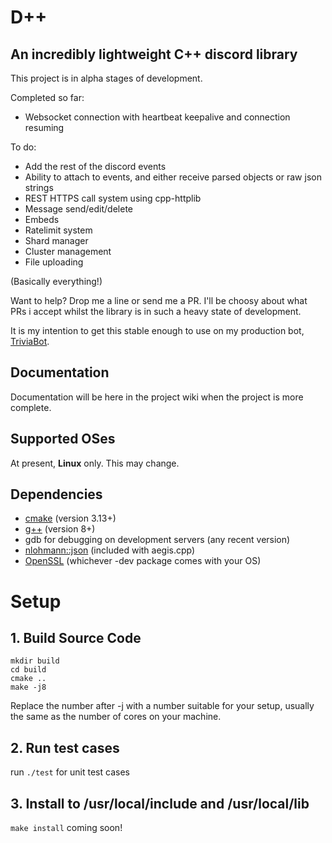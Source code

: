 # D++
## An incredibly lightweight C++ discord library

This project is in alpha stages of development.

Completed so far:

* Websocket connection with heartbeat keepalive and connection resuming

To do:

* Add the rest of the discord events
* Ability to attach to events, and either receive parsed objects or raw json strings
* REST HTTPS call system using cpp-httplib
* Message send/edit/delete
* Embeds
* Ratelimit system
* Shard manager
* Cluster management
* File uploading

(Basically everything!)

Want to help? Drop me a line or send me a PR. I'll be choosy about what PRs i accept whilst the library is in such a heavy state of development.

It is my intention to get this stable enough to use on my production bot, [TriviaBot](https://github.com/brainboxdotcc/triviabot).

## Documentation

Documentation will be here in the project wiki when the project is more complete.

## Supported OSes

At present, **Linux** only. This may change.

## Dependencies

* [cmake](https://cmake.org/) (version 3.13+)
* [g++](https://gcc.gnu.org) (version 8+)
* gdb for debugging on development servers (any recent version)
* [nlohmann::json](https://github.com/nlohmann/json) (included with aegis.cpp)
* [OpenSSL](https://openssl.org/) (whichever -dev package comes with your OS)

# Setup

## 1. Build Source Code

    mkdir build
    cd build
    cmake ..
    make -j8
    
Replace the number after -j with a number suitable for your setup, usually the same as the number of cores on your machine.

## 2. Run test cases

run `./test` for unit test cases

## 3. Install to /usr/local/include and /usr/local/lib

`make install` coming soon!
